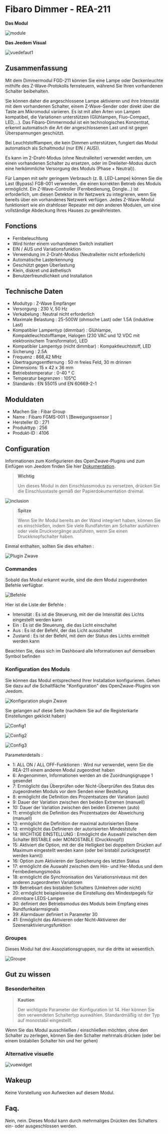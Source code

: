 # Fibaro Dimmer - REA-211

**Das Modul**

![module](images/fibaro.fgd211/module.jpg)

**Das Jeedom Visual**

![vuedefaut1](images/fibaro.fgd211/vuedefaut1.jpg)

## Zusammenfassung

Mit dem Dimmermodul FGD-211 können Sie eine Lampe oder Deckenleuchte mithilfe des Z-Wave-Protokolls fernsteuern, während Sie Ihren vorhandenen Schalter beibehalten.

Sie können daher die angeschlossene Lampe aktivieren und ihre Intensität mit dem vorhandenen Schalter, einem Z-Wave-Sender oder direkt über die Taste am Mikromodul variieren. Es ist mit allen Arten von Lampen kompatibel, die Variationen unterstützen (Glühlampen, Fluo-Compact, LED,…). Das Fibaro-Dimmermodul ist ein technologisches Konzentrat, erkennt automatisch die Art der angeschlossenen Last und ist gegen Überspannungen geschützt.

Bei Leuchtstofflampen, die kein Dimmen unterstützen, fungiert das Modul automatisch als Schaltmodul (nur EIN / AUS)).

Es kann im 2-Draht-Modus (ohne Neutralleiter) verwendet werden, um einen vorhandenen Schalter zu ersetzen, oder im Dreileiter-Modus durch eine herkömmliche Versorgung des Moduls (Phase + Neutral)).

Für Lampen mit sehr geringem Verbrauch (z. B. LED-Lampe) können Sie die Last (Bypass) FGB-001 verwenden, die einen korrekten Betrieb des Moduls ermöglicht. Ein Z-Wave-Controller (Fernbedienung, Dongle…) ist erforderlich, um diesen Detektor in Ihr Netzwerk zu integrieren, wenn Sie bereits über ein vorhandenes Netzwerk verfügen. Jedes Z-Wave-Modul funktioniert wie ein drahtloser Repeater mit den anderen Modulen, um eine vollständige Abdeckung Ihres Hauses zu gewährleisten.

## Fonctions

-   Fernbeleuchtung
-   Wird hinter einem vorhandenen Switch installiert
-   EIN / AUS und Variationsfunktion
-   Verwendung im 2-Draht-Modus (Neutralleiter nicht erforderlich)
-   Automatische Lasterkennung
-   Geschützt gegen Überlastung
-   Klein, diskret und ästhetisch
-   Benutzerfreundlichkeit und Installation

## Technische Daten

-   Modultyp : Z-Wave Empfänger
-   Versorgung : 230 V, 50 Hz
-   Verkabelung : Neutral nicht erforderlich
-   Maximale Belastung : 25-500W (ohmsche Last) oder 1.5A (induktive Last)
-   Kompatibler Lampentyp (dimmbar) : Glühlampe, Kompaktleuchtstofflampe, Halogen (230 VAC und 12 VDC mit elektronischem Transformator), LED
-   Kompatibler Lampentyp (nicht dimmbar) : Kompaktleuchtstoff, LED
-   Sicherung : 2.5A
-   Frequenz : 868,42 MHz
-   Übertragungsentfernung : 50 m freies Feld, 30 m drinnen
-   Dimensions: 15 x 42 x 36 mm
-   Betriebstemperatur : 0-40 ° C
-   Temperatur begrenzen : 105°C
-   Standards : EN 55015 und EN 60669-2-1

## Moduldaten

-   Machen Sie : Fibar Group
-   Name : Fibaro FGMS-001 \ [Bewegungssensor \]
-   Hersteller ID : 271
-   Produkttyp : 256
-   Produkt-ID : 4106

## Configuration

Informationen zum Konfigurieren des OpenZwave-Plugins und zum Einfügen von Jeedom finden Sie hier [Dokumentation](https://doc.jeedom.com/de_DE/plugins/automation%20protocol/openzwave/).

> **Wichtig**
>
> Um dieses Modul in den Einschlussmodus zu versetzen, drücken Sie die Einschlusstaste gemäß der Papierdokumentation dreimal.

![inclusion](images/fibaro.fgd211/inclusion.jpg)

> **Spitze**
>
> Wenn Sie Ihr Modul bereits an der Wand integriert haben, können Sie es einschließen, indem Sie viele Rundfahrten am Schalter ausführen oder viele Druckvorgänge ausführen, wenn Sie einen Druckknopfschalter haben.

Einmal enthalten, sollten Sie dies erhalten :

![Plugin Zwave](images/fibaro.fgd211/information.jpg)

### Commandes

Sobald das Modul erkannt wurde, sind die dem Modul zugeordneten Befehle verfügbar.

![Befehle](images/fibaro.fgd211/commandes.jpg)

Hier ist die Liste der Befehle :

-   Intensität : Es ist die Steuerung, mit der die Intensität des Lichts eingestellt werden kann
-   Ein : Es ist die Steuerung, die das Licht einschaltet
-   Aus : Es ist der Befehl, der das Licht ausschaltet
-   Zustand : Es ist der Befehl, mit dem der Status des Lichts ermittelt werden kann

Beachten Sie, dass sich im Dashboard alle Informationen auf demselben Symbol befinden

### Konfiguration des Moduls

Sie können das Modul entsprechend Ihrer Installation konfigurieren. Gehen Sie dazu auf die Schaltfläche "Konfiguration" des OpenZwave-Plugins von Jeedom.

![Konfiguration plugin Zwave](images/plugin/bouton_configuration.jpg)

Sie gelangen auf diese Seite (nachdem Sie auf die Registerkarte Einstellungen geklickt haben)

![Config1](images/fibaro.fgd211/config1.jpg)

![Config2](images/fibaro.fgd211/config2.jpg)

![Config3](images/fibaro.fgd211/config3.jpg)

Parameterdetails :

-   1: ALL ON / ALL OFF-Funktionen : Wird nur verwendet, wenn Sie die REA-211 einem anderen Modul zugeordnet haben
-   6: Angenommen, Informationen werden an die Zuordnungsgruppe 1 gesendet
-   7: Ermöglicht das Überprüfen oder Nicht-Überprüfen des Status des zugeordneten Moduls vor dem Senden einer Bestellung
-   8: ermöglicht die Definition des Prozentsatzes der Variation (auto)
-   9: Dauer der Variation zwischen den beiden Extremen (manuell)
-   10: Dauer der Variation zwischen den beiden Extremen (auto)
-   11: ermöglicht die Definition des Prozentsatzes der Abweichung (manuell)
-   12: ermöglicht die Definition der maximal autorisierten Ebene
-   13: ermöglicht das Definieren der autorisierten Mindeststufe
-   14: WICHTIGE EINSTELLUNG : Ermöglicht die Auswahl zwischen dem Schalter BISTABLE oder MONOSTABLE (Druckknopf))
-   15: Aktiviert die Option, mit der die Helligkeit bei doppeltem Drücken auf Maximum eingestellt werden kann (oder bei bistabil zurückgesetzt werden kann))
-   16: Option zum Aktivieren der Speicherung des letzten Status
-   17: ermöglicht die Auswahl zwischen dem Hin- und Her-Modus und dem Fernbedienungsmodus
-   18: ermöglicht die Synchronisation des Variationsniveaus mit den anderen zugeordneten Variatoren
-   19: Betriebsart des bistabilen Schalters (Umkehren oder nicht)
-   20: ermöglicht beispielsweise die Einstellung des Mindestpegels für dimmbare LEDS-Lampen
-   30: definiert den Betriebsmodus des Moduls beim Empfang eines Rundfunkalarmsignals
-   39: Alarmdauer definiert in Parameter 30
-   41: Ermöglicht das Aktivieren oder Nicht-Aktivieren der Szenenaktivierungsfunktion

### Groupes

Dieses Modul hat drei Assoziationsgruppen, nur die dritte ist wesentlich.

![Groupe](images/fibaro.fgd211/groupe.jpg)

## Gut zu wissen

### Besonderheiten

> **Kaution**
>
> Der wichtigste Parameter der Konfiguration ist 14. Hier können Sie den verwendeten Schaltertyp auswählen. Standardmäßig ist der Typ auf monostabil eingestellt.

Wenn Sie das Modul ausschließen / einschließen möchten, ohne den Schalter zu zerlegen, können Sie den Schalter mehrmals drücken (oder bei einem bistabilen Schalter hin und her gehen)

### Alternative visuelle

![vuewidget](images/fibaro.fgd211/vuewidget.jpg)

## Wakeup

Keine Vorstellung von Aufwecken auf diesem Modul.

## Faq.

Nein, nein. Dieses Modul kann durch mehrmaliges Drücken des Schalters ein- oder ausgeschlossen werden.
